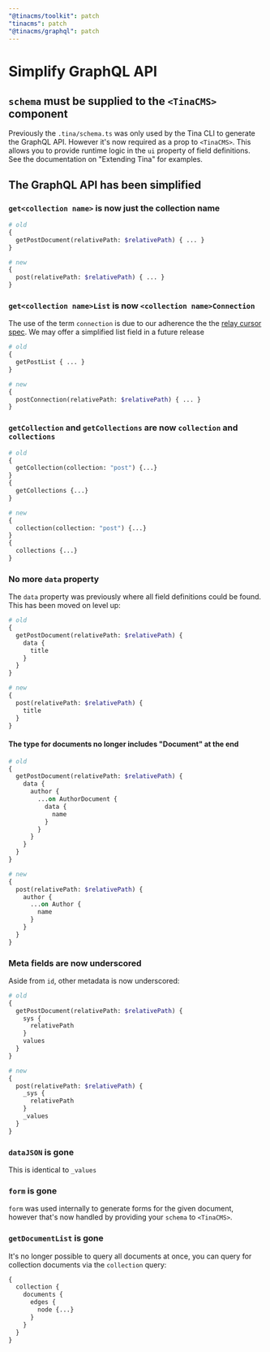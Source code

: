 ```yaml
---
"@tinacms/toolkit": patch
"tinacms": patch
"@tinacms/graphql": patch
---
```


# Simplify GraphQL API

## `schema` must be supplied to the `<TinaCMS>` component

Previously the `.tina/schema.ts` was only used by the Tina CLI to generate the GraphQL API.
However it's now required as a prop to `<TinaCMS>`.
This allows you to provide runtime logic in the `ui` property of field definitions.
See the documentation on "Extending Tina" for examples.

## The GraphQL API has been simplified

### `get<collection name>` is now just the collection name

```graphql
# old
{
  getPostDocument(relativePath: $relativePath) { ... }
}

# new
{
  post(relativePath: $relativePath) { ... }
}
```

### `get<collection name>List` is now `<collection name>Connection`

The use of the term `connection` is due to our adherence the the [relay cursor spec](https://relay.dev/graphql/connections.htm). We may offer a simplified list field in a future release

```graphql
# old
{
  getPostList { ... }
}

# new
{
  postConnection(relativePath: $relativePath) { ... }
}
```

### `getCollection` and `getCollections` are now `collection` and `collections`

```graphql
# old
{
  getCollection(collection: "post") {...}
}
{
  getCollections {...}
}

# new
{
  collection(collection: "post") {...}
}
{
  collections {...}
}
```

### No more `data` property

The `data` property was previously where all field definitions could be found. This has been moved on level up:

```graphql
# old
{
  getPostDocument(relativePath: $relativePath) {
    data {
      title
    }
  }
}

# new
{
  post(relativePath: $relativePath) {
    title
  }
}
```

#### The type for documents no longer includes "Document" at the end
```graphql
# old
{
  getPostDocument(relativePath: $relativePath) {
    data {
      author {
        ...on AuthorDocument {
          data {
            name
          }
        }
      }
    }
  }
}

# new
{
  post(relativePath: $relativePath) {
    author {
      ...on Author {
        name
      }
    }
  }
}
```

### Meta fields are now underscored

Aside from `id`, other metadata is now underscored:

```graphql
# old
{
  getPostDocument(relativePath: $relativePath) {
    sys {
      relativePath
    }
    values
  }
}

# new
{
  post(relativePath: $relativePath) {
    _sys {
      relativePath
    }
    _values
  }
}
```

### `dataJSON` is gone

This is identical to `_values`

### `form` is gone

`form` was used internally to generate forms for the given document, however that's now handled by providing your `schema` to `<TinaCMS>`.

### `getDocumentList` is gone

It's no longer possible to query all documents at once, you can query for collection documents via the `collection` query:

```graphql
{
  collection {
    documents {
      edges {
        node {...}
      }
    }
  }
}
```
